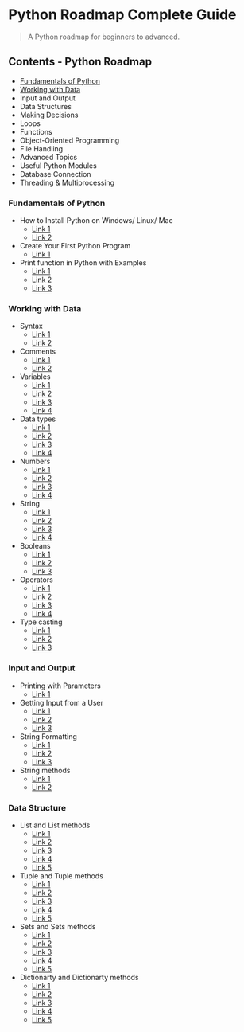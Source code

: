 # Python Roadmap Complete Guide
> A Python roadmap for beginners to advanced.

## Contents - Python Roadmap

* [Fundamentals of Python](#fundamentals-of-python)
* [Working with Data](#working-with-data)
* Input and Output
* Data Structures
* Making Decisions
* Loops
* Functions
* Object-Oriented Programming
* File Handling
* Advanced Topics
* Useful Python Modules
* Database Connection
* Threading & Multiprocessing

### Fundamentals of Python
- How to Install Python on Windows/ Linux/ Mac
  - [Link 1](https://www.guru99.com/how-to-install-python.html)
  - [Link 2](https://www.python.org/downloads/)
- Create Your First Python Program
  - [Link 1](https://www.guru99.com/creating-your-first-python-program.html)
- Print function in Python with Examples
  - [Link 1](https://www.programiz.com/python-programming/methods/built-in/print)
  - [Link 2](https://www.w3schools.com/python/ref_func_print.asp)
  - [Link 3](https://www.guru99.com/print-python-examples.html)

### Working with Data
- Syntax
  - [Link 1](https://www.w3schools.com/python/python_syntax.asp)
  - [Link 2](https://www.tutorialspoint.com/python/python_basic_syntax.htm)
- Comments
  - [Link 1](https://www.w3schools.com/python/python_comments.asp)
  - [Link 2](https://www.programiz.com/python-programming/comments)
- Variables
  - [Link 1](https://www.w3schools.com/python/python_variables.asp)
  - [Link 2](https://www.guru99.com/variables-in-python.html)
  - [Link 3](https://www.tutorialspoint.com/python/python_variable_types.htm)
  - [Link 4](https://www.geeksforgeeks.org/python-variables/)
- Data types
  - [Link 1](https://www.w3schools.com/python/python_datatypes.asp)
  - [Link 2](https://www.programiz.com/python-programming/variables-datatypes)
  - [Link 3](https://www.geeksforgeeks.org/python/python-data-types/)
  - [Link 4](https://www.tpointtech.com/python-data-types)
- Numbers
  - [Link 1](https://www.w3schools.com/python/python_numbers.asp)
  - [Link 2](https://www.tutorialspoint.com/python/python_numbers.htm)
  - [Link 3](https://www.programiz.com/python-programming/numbers)
  - [Link 4](https://www.geeksforgeeks.org/python/python-numbers/)
- String
  - [Link 1](https://www.w3schools.com/python/python_strings.asp)
  - [Link 2](https://www.programiz.com/python-programming/string)
  - [Link 3](https://www.tutorialspoint.com/python/python_strings.htm)
  - [Link 4](https://www.geeksforgeeks.org/python/python-string/)
- Booleans
  - [Link 1](https://www.w3schools.com/python/python_booleans.asp)
  - [Link 2](https://www.geeksforgeeks.org/python/boolean-data-type-in-python/)
  - [Link 3](https://problemsolvingwithpython.com/04-Data-Types-and-Variables/04.02-Boolean-Data-Type/)
- Operators
  - [Link 1](https://www.w3schools.com/python/python_operators.asp)
  - [Link 2](https://www.programiz.com/python-programming/operators)
  - [Link 3](https://www.geeksforgeeks.org/python/python-operators/)
  - [Link 4](https://www.tutorialspoint.com/python/python_operators.htm)
- Type casting
  - [Link 1](https://www.w3schools.com/python/python_casting.asp)
  - [Link 2](https://www.programiz.com/python-programming/type-conversion-and-casting)
  - [Link 3](https://www.geeksforgeeks.org/python/python-operators/)

### Input and Output
- Printing with Parameters
  - [Link 1](https://www.geeksforgeeks.org/python/python-sep-parameter-print/)
- Getting Input from a User
  - [Link 1](https://www.w3schools.com/python/ref_func_input.asp)
  - [Link 2](https://www.programiz.com/python-programming/input-output-import)
  - [Link 3](https://www.geeksforgeeks.org/python/taking-input-in-python/)
- String Formatting
  - [Link 1](https://www.w3schools.com/python/ref_string_format.asp)
  - [Link 2](https://www.geeksforgeeks.org/python/python-string-format-method/)
  - [Link 3](https://www.programiz.com/python-programming/methods/string/format)
- String methods
  - [Link 1](https://www.w3schools.com/python/python_ref_string.asp)
  - [Link 2](https://www.programiz.com/python-programming/methods/string)

### Data Structure
- List and List methods
  - [Link 1](https://www.w3schools.com/python/python_lists.asp)
  - [Link 2](https://www.geeksforgeeks.org/python/python-lists/)
  - [Link 3](https://www.tutorialspoint.com/python/python_lists.htm)
  - [Link 4](https://www.tpointtech.com/python-lists)
  - [Link 5](https://www.programiz.com/python-programming/list)
- Tuple and Tuple methods
  - [Link 1](https://www.w3schools.com/python/python_tuples.asp)
  - [Link 2](https://www.tutorialspoint.com/python/python_tuples.htm)
  - [Link 3](https://www.programiz.com/python-programming/tuple)
  - [Link 4](https://www.geeksforgeeks.org/python/tuples-in-python/)
  - [Link 5](https://www.tpointtech.com/python-tuples)
- Sets and Sets methods
  - [Link 1](https://www.w3schools.com/python/python_sets.asp)
  - [Link 2](https://www.programiz.com/python-programming/set)
  - [Link 3](https://www.geeksforgeeks.org/python/sets-in-python/)
  - [Link 4](https://www.tpointtech.com/python-sets)
  - [Link 5](https://www.tutorialspoint.com/python/python_sets.htm)
- Dictionarty and Dictionarty methods
  - [Link 1](https://www.w3schools.com/python/python_dictionaries.asp)
  - [Link 2](https://www.geeksforgeeks.org/python/python-dictionary/)
  - [Link 3](https://www.tutorialspoint.com/python/python_dictionary.htm)
  - [Link 4](https://www.tpointtech.com/python-dictionary)
  - [Link 5](https://www.programiz.com/python-programming/dictionary)
